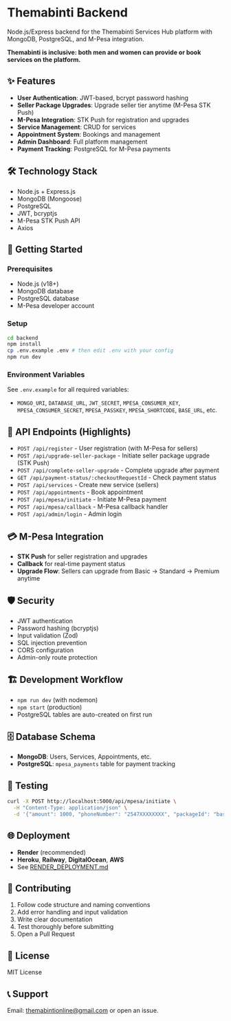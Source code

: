 # Themabinti Backend

Node.js/Express backend for the Themabinti Services Hub platform with MongoDB, PostgreSQL, and M-Pesa integration.

**Themabinti is inclusive: both men and women can provide or book services on the platform.**

## ✨ Features

- **User Authentication**: JWT-based, bcrypt password hashing
- **Seller Package Upgrades**: Upgrade seller tier anytime (M-Pesa STK Push)
- **M-Pesa Integration**: STK Push for registration and upgrades
- **Service Management**: CRUD for services
- **Appointment System**: Bookings and management
- **Admin Dashboard**: Full platform management
- **Payment Tracking**: PostgreSQL for M-Pesa payments

## 🛠️ Technology Stack

- Node.js + Express.js
- MongoDB (Mongoose)
- PostgreSQL
- JWT, bcryptjs
- M-Pesa STK Push API
- Axios

## 🚀 Getting Started

### Prerequisites
- Node.js (v18+)
- MongoDB database
- PostgreSQL database
- M-Pesa developer account

### Setup
```bash
cd backend
npm install
cp .env.example .env # then edit .env with your config
npm run dev
```

### Environment Variables
See `.env.example` for all required variables:
- `MONGO_URI`, `DATABASE_URL`, `JWT_SECRET`, `MPESA_CONSUMER_KEY`, `MPESA_CONSUMER_SECRET`, `MPESA_PASSKEY`, `MPESA_SHORTCODE`, `BASE_URL`, etc.

## 🔧 API Endpoints (Highlights)

- `POST /api/register` - User registration (with M-Pesa for sellers)
- `POST /api/upgrade-seller-package` - Initiate seller package upgrade (STK Push)
- `POST /api/complete-seller-upgrade` - Complete upgrade after payment
- `GET /api/payment-status/:checkoutRequestId` - Check payment status
- `POST /api/services` - Create new service (sellers)
- `POST /api/appointments` - Book appointment
- `POST /api/mpesa/initiate` - Initiate M-Pesa payment
- `POST /api/mpesa/callback` - M-Pesa callback handler
- `POST /api/admin/login` - Admin login

## 💳 M-Pesa Integration

- **STK Push** for seller registration and upgrades
- **Callback** for real-time payment status
- **Upgrade Flow**: Sellers can upgrade from Basic → Standard → Premium anytime

## 🛡️ Security

- JWT authentication
- Password hashing (bcryptjs)
- Input validation (Zod)
- SQL injection prevention
- CORS configuration
- Admin-only route protection

## 🏗️ Development Workflow

- `npm run dev` (with nodemon)
- `npm start` (production)
- PostgreSQL tables are auto-created on first run

## 🗄️ Database Schema

- **MongoDB**: Users, Services, Appointments, etc.
- **PostgreSQL**: `mpesa_payments` table for payment tracking

## 🧪 Testing
```bash
curl -X POST http://localhost:5000/api/mpesa/initiate \
  -H "Content-Type: application/json" \
  -d '{"amount": 1000, "phoneNumber": "2547XXXXXXXX", "packageId": "basic", "packageName": "Basic Package"}'
```

## 🌐 Deployment

- **Render** (recommended)
- **Heroku**, **Railway**, **DigitalOcean**, **AWS**
- See [RENDER_DEPLOYMENT.md](../RENDER_DEPLOYMENT.md)

## 🤝 Contributing

1. Follow code structure and naming conventions
2. Add error handling and input validation
3. Write clear documentation
4. Test thoroughly before submitting
5. Open a Pull Request

## 📄 License

MIT License

## 📞 Support

Email: themabintionline@gmail.com or open an issue.